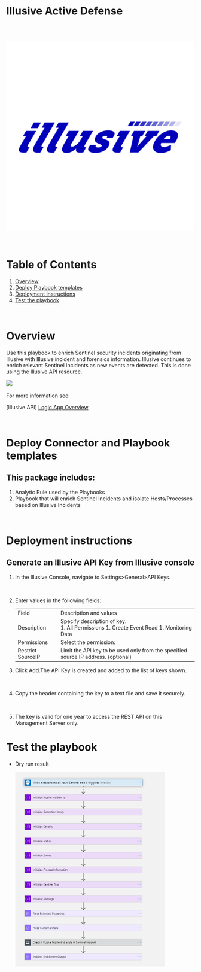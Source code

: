 # Illusive Active Defense

<br>
<br>
<p align="center">  
<img width="800" src="./Images/Illusive.svg"> </a>
</p>
<br>

# Table of Contents

1. [Overview](#overview)
1. [Deploy Playbook templates](#deployall)
1. [Deployment instructions](#deployinstr)
1. [Test the playbook](#testplaybook)
<br>

<a name="overview">

# Overview

Use this playbook to enrich Sentinel security incidents originating from Illusive with Illusive incident and forensics information. 
Illusive continues to enrich relevant Sentinel incidents as new events are detected. This is done using the Illusive API resource. 

<p align="left">  
<img width="800" src="./images/cp_integration_detail.png"> </a>
</p>


For more information see:

[Illusive API]
[Logic App Overview](https://azure.microsoft.com/services/logic-apps/) 

<br>
<a name="deployall">

# Deploy Connector and Playbook templates

## This package includes: 

1. Analytic Rule used by the Playbooks
2. Playbook that will enrich Sentinel Incidents and isolate Hosts/Processes based on Illusive Incidents

<br>

<a name="deployinstr">

# Deployment instructions

## Generate an Illusive API Key from Illusive console

 1. In the Illusive Console, navigate to Settings>General>API Keys.
 <br>

 2. Enter values in the following fields:

    <table>
        <tr>
            <td>Field</td>
            <td>Description and values</td>
        </tr>
        <tr>
            <td>Description</td>
            <td>Specify description of key.
                <br>
                    1. All Permissions
                    1. Create Event Read
                    1. Monitoring Data
            </td>
        </tr>
        <tr>
            <td>Permissions</td>
            <td>Select the permission:</td>
        </tr>
        <tr>
            <td>Restrict SourceIP</td>
            <td>Limit the API key to be used only from the specified source IP address. (optional)</td>
        </tr>
    </table>

 3. Click Add.The API Key is created and added to the list of keys shown.
 <br>

 4. Copy the header containing the key to a text file and save it securely.
 <br>

 5. The key is valid for one year to access the REST API on this Management Server only.


<a name="testplaybook"> 

# Test the playbook

* Dry run result

    <p align="left">  
    <img width="400" src="./Images/IncidentEnrichmentPlaybook.png"> </a>
    </p>


<br>
<br>

